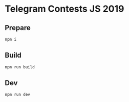 # Telegram Contests JS 2019

## Prepare

```bash
npm i
```

## Build

```bash
npm run build
```

## Dev

```bash
npm run dev
```
